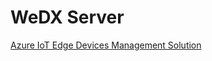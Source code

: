 # WeDX Server

[Azure IoT Edge Devices Management Solution](https://azuremarketplace.microsoft.com/en-us/marketplace/apps/1604376875527.wedx-iot-edge-devices-management?tab=Overview)

